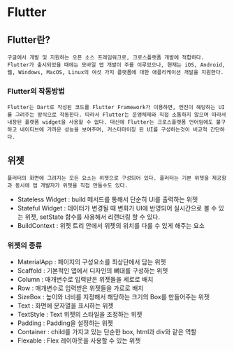 # Flutter
## Flutter란?
    구글에서 개발 및 지원하는 오픈 소스 프레임워크로, 크로스플랫폼 개발에 적합하다. Flutter가 출시되었을 때에는 모바일 앱 개발이 주를 이루었으나, 현재는 iOS, Android, 웹, Windows, MacOS, Linux의 여섯 가지 플랫폼에 대한 애플리케이션 개발을 지원한다.
### Flutter의 작동방법
    Flutter는 Dart로 작성된 코드를 Flutter Framework가 이용하면, 엔진이 해당하는 UI를 그려주는 방식으로 작동한다. 따라서 Flutter는 운영체제와 직접 소통하지 않으며 따라서 내장된 플랫폼 widget을 사용할 수 없다. 대신에 Flutter는 크로스플랫폼 언어임에도 불구하고 네이티브에 가까운 성능을 보여주며, 커스터마이징 된 UI를 구성하는것이 비교적 간단하다.

## 위젯
    플러터의 화면에 그려지는 모든 요소는 위젯으로 구성되어 있다. 플러터는 기본 위젯을 제공함과 동시에 앱 개발자가 위젯을 직접 만들수도 있다.
- Stateless Widget : build 메서드를 통해서 단순히 UI를 출력하는 위젯
- Stateful Widget : 데이터가 변경될 때 변화가 UI에 반영되어 실시간으로 볼 수 있는 위젯, setState 함수를 사용해서 리랜더링 할 수 있다.
- BuildContext : 위젯 트리 안에서 위젯의 위치를 다룰 수 있게 해주는 요소

### 위젯의 종류
- MaterialApp : 페이지의 구성요소를 최상단에서 담는 위젯
- Scaffold : 기본적인 앱에서 디자인의 뼈대를 구성하는 위젯
- Column : 매개변수로 입력받은 위젯들을 세로로 배치
- Row : 매개변수로 입력받은 위젯들을 가로로 배치
- SizeBox : 높이와 너비를 지정해서 해당하는 크기의 Box를 만들어주는 위젯
- Text : 화면에 문자열을 표시하는 위젯
- TextStyle : Text 위젯의 스타일을 조정하는 위젯
- Padding : Padding을 설정하는 위젯
- Container : child를 가지고 있는 단순한 box, html과 div와 같은 역할
- Flexable : Flex 레이아웃을 사용할 수 있는 위젯